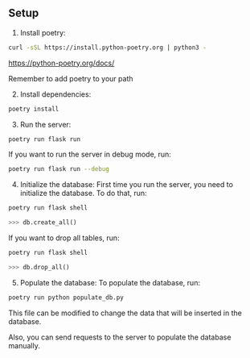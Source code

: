## Setup
1. Install poetry:
```bash
curl -sSL https://install.python-poetry.org | python3 -
```
https://python-poetry.org/docs/

Remember to add poetry to your path

2. Install dependencies:
```bash
poetry install
```

3. Run the server:
```bash
poetry run flask run
```
If you want to run the server in debug mode, run:
```bash
poetry run flask run --debug
```

4. Initialize the database:
First time you run the server, you need to initialize the database. To do that, run:
```bash
poetry run flask shell
```
```python
>>> db.create_all()
```

If you want to drop all tables, run:
```bash
poetry run flask shell
```
```python
>>> db.drop_all()
```

5. Populate the database:
To populate the database, run:
```bash
poetry run python populate_db.py
```

This file can be modified to change the data that will be inserted in the database.

Also, you can send requests to the server to populate the database manually.